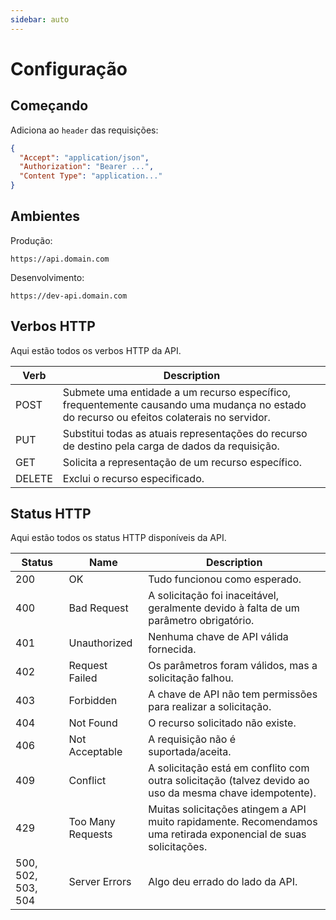 ```yaml
---
sidebar: auto
---
```


# Configuração

## Começando

Adiciona ao `header` das requisições:

```json
{
  "Accept": "application/json",
  "Authorization": "Bearer ...",
  "Content Type": "application..."
}
```

## Ambientes

Produção:

```curl
https://api.domain.com
```

Desenvolvimento:

```curl
https://dev-api.domain.com
```

## Verbos HTTP

Aqui estão todos os verbos HTTP da API.

| Verb   | Description                                                                                                                               |
| ------ | ----------------------------------------------------------------------------------------------------------------------------------------- |
| POST   | Submete uma entidade a um recurso específico, frequentemente causando uma mudança no estado do recurso ou efeitos colaterais no servidor. |
| PUT    | Substitui todas as atuais representações do recurso de destino pela carga de dados da requisição.                                         |
| GET    | Solicita a representação de um recurso específico.                                                                                        |
| DELETE | Exclui o recurso especificado.                                                                                                            |

## Status HTTP

Aqui estão todos os status HTTP disponíveis da API.

| Status             | Name              | Description                                                                                                      |
| ------------------ | ----------------- | ---------------------------------------------------------------------------------------------------------------- |
| 200                | OK                | Tudo funcionou como esperado.                                                                                    |
| 400                | Bad Request       | A solicitação foi inaceitável, geralmente devido à falta de um parâmetro obrigatório.                            |
| 401                | Unauthorized      | Nenhuma chave de API válida fornecida.                                                                           |
| 402                | Request Failed    | Os parâmetros foram válidos, mas a solicitação falhou.                                                           |
| 403                | Forbidden         | A chave de API não tem permissões para realizar a solicitação.                                                   |
| 404                | Not Found         | O recurso solicitado não existe.                                                                                 |
| 406                | Not Acceptable    | A requisição não é suportada/aceita.                                                                             |
| 409                | Conflict          | A solicitação está em conflito com outra solicitação (talvez devido ao uso da mesma chave idempotente).          |
| 429                | Too Many Requests | Muitas solicitações atingem a API muito rapidamente. Recomendamos uma retirada exponencial de suas solicitações. |
| 500, 502, 503, 504 | Server Errors     | Algo deu errado do lado da API.                                                                                  |
